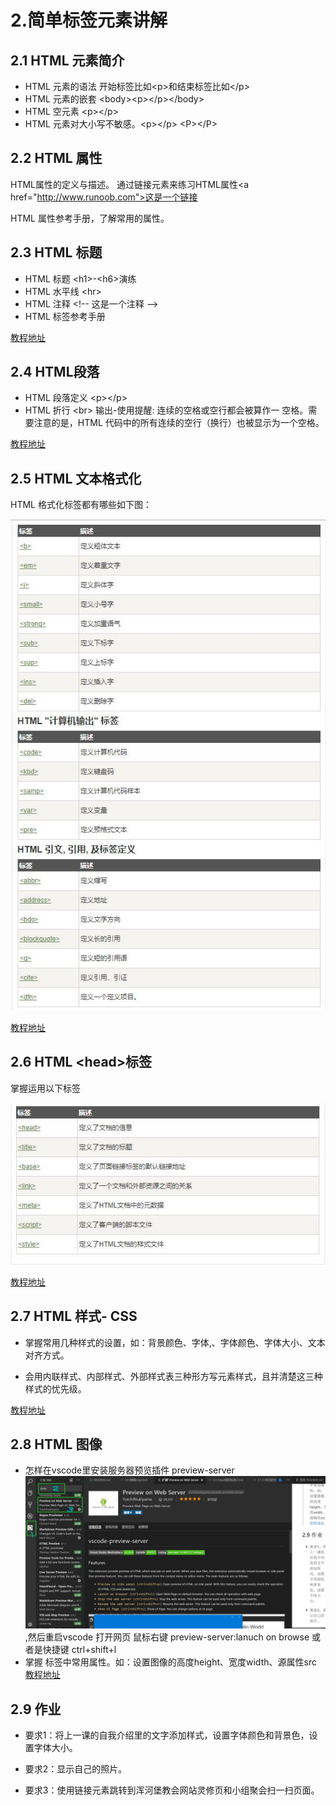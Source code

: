 
# 2.简单标签元素讲解 


## 2.1 HTML 元素简介

- HTML 元素的语法 开始标签比如\<p>和结束标签比如\</p>
- HTML 元素的嵌套  \<body>\<p>\</p>\</body>
- HTML 空元素  \<p>\</p>
- HTML 元素对大小写不敏感。\<p>\</p>  \<P>\</P>


## 2.2 HTML 属性
HTML属性的定义与描述。
通过链接元素来练习HTML属性\<a href="http://www.runoob.com">这是一个链接</a>

HTML 属性参考手册，了解常用的属性。

    
## 2.3 HTML 标题

- HTML 标题 \<h1>-\<h6>演练
- HTML 水平线 \<hr>
- HTML 注释 \<!-- 这是一个注释 -->
- HTML 标签参考手册

[教程地址](http://www.runoob.com/html/html-headings.html)
## 2.4 HTML段落

- HTML 段落定义 \<p>\</p>
- HTML 折行 \<br>
输出-使用提醒: 连续的空格或空行都会被算作一
空格。需要注意的是，HTML 代码中的所有连续的空行（换行）也被显示为一个空格。

[教程地址](http://www.runoob.com/html/html-paragraphs.html)

## 2.5 HTML 文本格式化
HTML 格式化标签都有哪些如下图：

![image](FormatLabel.jpg)

[教程地址](http://www.runoob.com/html/html-formatting.html)

## 2.6 HTML \<head>标签
掌握运用以下标签

![image](head.jpg)


[教程地址](http://www.runoob.com/html/html-head.html)

## 2.7 HTML 样式- CSS
    
- 掌握常用几种样式的设置，如：背景颜色、字体,、字体颜色、字体大小、文本对齐方式。

- 会用内联样式、内部样式、外部样式表三种形方写元素样式，且并清楚这三种样式的忧先级。
    
    
[教程地址](http://www.runoob.com/html/html-css.html#commentform)

## 2.8 HTML 图像
- 怎样在vscode里安装服务器预览插件 preview-server 
![image](preview-server.jpg),然后重启vscode
打开网页 鼠标右键  preview-server:lanuch on browse
或者是快捷键 ctrl+shift+l
- 掌握 <img>标签中常用属性。如：设置图像的高度height、宽度width、源属性src
[教程地址](http://www.runoob.com/html/html-images.html)

## 2.9 作业

- 要求1：将上一课的自我介绍里的文字添加样式，设置字体颜色和背景色，设置字体大小。

- 要求2：显示自己的照片。

- 要求3：使用链接元素跳转到浑河堡教会网站灵修页和小组聚会扫一扫页面。


    




